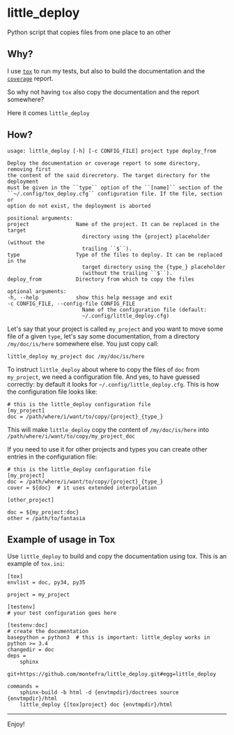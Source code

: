 # little_deploy

Python script that copies files from one place to an other

## Why?

I use [``tox``](http://tox.readthedocs.org/en/latest/) to run my tests, but also
to build the documentation and the
[``coverage``](https://pypi.python.org/pypi/coverage) report.

So why not having ``tox`` also copy the documentation and the report somewhere?

Here it comes ``little_deploy``

## How?

    usage: little_deploy [-h] [-c CONFIG_FILE] project type deploy_from

    Deploy the documentation or coverage report to some directory, removing first
    the content of the said direcretory. The target directory for the deployment
    must be given in the ``type`` option of the ``[name]`` section of the
    ``~/.config/tox_deploy.cfg`` configuration file. If the file, section or
    option do not exist, the deployment is aborted

    positional arguments:
    project               Name of the project. It can be replaced in the target
                            directory using the {project} placeholder (without the
                            trailing ``$``).
    type                  Type of the files to deploy. It can be replaced in the
                            target directory using the {type_} placeholder
                            (without the trailing ``$``).
    deploy_from           Directory from which to copy the files

    optional arguments:
    -h, --help            show this help message and exit
    -c CONFIG_FILE, --config-file CONFIG_FILE
                            Name of the configuration file (default:
                            ~/.config/little_deploy.cfg)


Let's say that your project is called ``my_project`` and you want to move some
file of a given ``type``, let's say some documentation, from a directory
``/my/doc/is/here`` somewhere else. You just copy call:

    little_deploy my_project doc /my/doc/is/here

To instruct ``little_deploy`` about where to copy the files of ``doc`` from
``my_project``, we need a configuration file. And yes, to have guessed
correctly: by default it looks for ``~/.config/little_deploy.cfg``. This is how
the configuration file looks like:

    # this is the little_deploy configuration file
    [my_project]
    doc = /path/where/i/want/to/copy/{project}_{type_}

This will make ``little_deploy`` copy the content of ``/my/doc/is/here`` into
``/path/where/i/want/to/copy/my_project_doc``

If you need to use it for other projects and types you can create other entries
in the configuration file:

    # this is the little_deploy configuration file
    [my_project]
    doc = /path/where/i/want/to/copy/{project}_{type_}
    cover = ${doc}  # it uses extended interpolation

    [other_project]

    doc = ${my_project:doc}
    other = /path/to/fantasia

## Example of usage in Tox

Use ``little_deploy`` to build and copy the documentation using tox. This is an
example of ``tox.ini``:

    [tox]
    envlist = doc, py34, py35

    project = my_project

    [testenv]
    # your test configuration goes here

    [testenv:doc]
    # create the documentation
    basepython = python3  # this is important: little_deploy works in python >= 3.4
    changedir = doc
    deps =
        sphinx
        git+https://github.com/montefra/little_deploy.git#egg=little_deploy

    commands =
        sphinx-build -b html -d {envtmpdir}/doctrees source {envtmpdir}/html
        little_deploy {[tox]project} doc {envtmpdir}/html


----

Enjoy!

